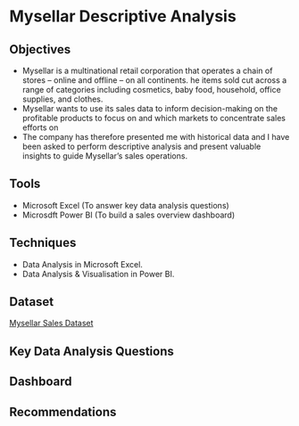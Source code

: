 # Mysellar Descriptive Analysis 

## Objectives 
- Mysellar is a multinational retail corporation that operates a chain of stores – online and offline – on all continents. he items sold cut across a range of categories including cosmetics, baby food, household, office supplies, and clothes.
- Mysellar wants to use its sales data to inform decision-making on the profitable products to focus on and which markets to concentrate sales efforts on
- The company has therefore presented me with historical data and I have been asked to perform descriptive analysis and present valuable insights to guide Mysellar’s sales operations.

## Tools 
- Microsoft Excel (To answer key data analysis questions)
- Microsdft Power BI (To build a sales overview dashboard)

## Techniques 
- Data Analysis in Microsoft Excel.
- Data Analysis & Visualisation in Power BI.

## Dataset
<a href = "https://docs.google.com/spreadsheets/d/1McblEMqis1e4SewjVeDXn2qNp_8-FGFJ/edit?usp=sharing&ouid=116957374274900170269&rtpof=true&sd=true"> Mysellar Sales Dataset  </a>

## Key Data Analysis Questions 

## Dashboard 

## Recommendations 

